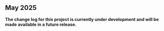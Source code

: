 
## May 2025

**The change log for this project is currently under development and will be made available in a future release.**
